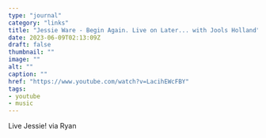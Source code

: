 ```yaml
---
type: "journal"
category: "links"
title: "Jessie Ware - Begin Again. Live on Later... with Jools Holland"
date: 2023-06-09T02:13:09Z
draft: false
thumbnail: ""
image: ""
alt: ""
caption: ""
href: "https://www.youtube.com/watch?v=LacihEWcFBY"
tags:
- youtube
- music
---
```


Live Jessie! via Ryan
